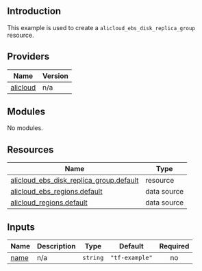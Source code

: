 ## Introduction

This example is used to create a `alicloud_ebs_disk_replica_group` resource.

<!-- BEGIN_TF_DOCS -->
## Providers

| Name | Version |
|------|---------|
| <a name="provider_alicloud"></a> [alicloud](#provider\_alicloud) | n/a |

## Modules

No modules.

## Resources

| Name | Type |
|------|------|
| [alicloud_ebs_disk_replica_group.default](https://registry.terraform.io/providers/aliyun/alicloud/latest/docs/resources/ebs_disk_replica_group) | resource |
| [alicloud_ebs_regions.default](https://registry.terraform.io/providers/aliyun/alicloud/latest/docs/data-sources/ebs_regions) | data source |
| [alicloud_regions.default](https://registry.terraform.io/providers/aliyun/alicloud/latest/docs/data-sources/regions) | data source |

## Inputs

| Name | Description | Type | Default | Required |
|------|-------------|------|---------|:--------:|
| <a name="input_name"></a> [name](#input\_name) | n/a | `string` | `"tf-example"` | no |
<!-- END_TF_DOCS -->    